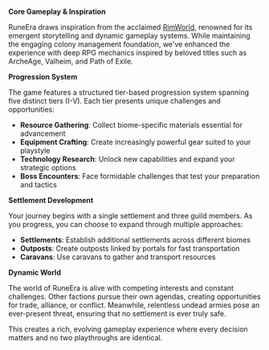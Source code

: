**Core Gameplay & Inspiration**

RuneEra draws inspiration from the acclaimed [RimWorld](https://en.wikipedia.org/wiki/RimWorld), 
renowned for its emergent storytelling and dynamic gameplay systems.
While maintaining the engaging colony management foundation, we've enhanced the experience with
deep RPG mechanics inspired by beloved titles such as ArcheAge, Valheim, and Path of Exile.

**Progression System**

The game features a structured tier-based progression system spanning five distinct tiers (I-V). 
Each tier presents unique challenges and opportunities:

- **Resource Gathering**: Collect biome-specific materials essential for advancement
- **Equipment Crafting**: Create increasingly powerful gear suited to your playstyle
- **Technology Research**: Unlock new capabilities and expand your strategic options
- **Boss Encounters**: Face formidable challenges that test your preparation and tactics

**Settlement Development**

Your journey begins with a single settlement and three guild members. As you progress, you can choose to expand 
through multiple approaches:

- **Settlements**: Establish additional settlements across different biomes
- **Outposts**: Create outposts linked by portals for fast transportation
- **Caravans**: Use caravans to gather and transport resources

**Dynamic World**

The world of RuneEra is alive with competing interests and constant challenges. Other factions pursue their own agendas, creating opportunities for trade, alliance, or conflict. 
Meanwhile, relentless undead armies pose an ever-present threat, ensuring that no settlement is ever truly safe.

This creates a rich, evolving gameplay experience where every decision matters and no two playthroughs are identical.